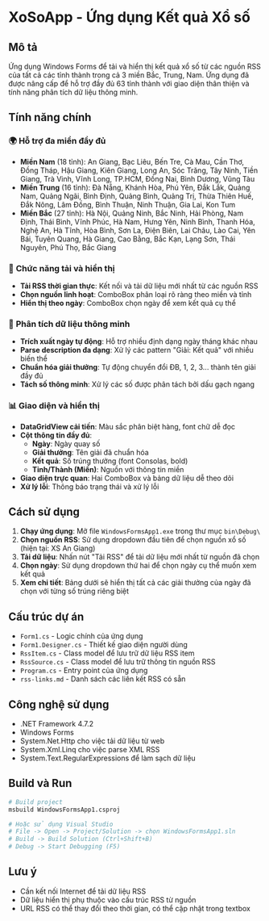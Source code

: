 # XoSoApp - Ứng dụng Kết quả Xổ số

## Mô tả

Ứng dụng Windows Forms để tải và hiển thị kết quả xổ số từ các nguồn RSS của tất cả các tỉnh thành trong cả 3 miền Bắc, Trung, Nam. Ứng dụng đã được nâng cấp để hỗ trợ đầy đủ 63 tỉnh thành với giao diện thân thiện và tính năng phân tích dữ liệu thông minh.

## Tính năng chính

### 🌍 **Hỗ trợ đa miền đầy đủ**

- **Miền Nam** (18 tỉnh): An Giang, Bạc Liêu, Bến Tre, Cà Mau, Cần Thơ, Đồng Tháp, Hậu Giang, Kiên Giang, Long An, Sóc Trăng, Tây Ninh, Tiền Giang, Trà Vinh, Vĩnh Long, TP.HCM, Đồng Nai, Bình Dương, Vũng Tàu
- **Miền Trung** (16 tỉnh): Đà Nẵng, Khánh Hòa, Phú Yên, Đắk Lắk, Quảng Nam, Quảng Ngãi, Bình Định, Quảng Bình, Quảng Trị, Thừa Thiên Huế, Đắk Nông, Lâm Đồng, Bình Thuận, Ninh Thuận, Gia Lai, Kon Tum
- **Miền Bắc** (27 tỉnh): Hà Nội, Quảng Ninh, Bắc Ninh, Hải Phòng, Nam Định, Thái Bình, Vĩnh Phúc, Hà Nam, Hưng Yên, Ninh Bình, Thanh Hóa, Nghệ An, Hà Tĩnh, Hòa Bình, Sơn La, Điện Biên, Lai Châu, Lào Cai, Yên Bái, Tuyên Quang, Hà Giang, Cao Bằng, Bắc Kạn, Lạng Sơn, Thái Nguyên, Phú Thọ, Bắc Giang

### 🔄 **Chức năng tải và hiển thị**

- **Tải RSS thời gian thực**: Kết nối và tải dữ liệu mới nhất từ các nguồn RSS
- **Chọn nguồn linh hoạt**: ComboBox phân loại rõ ràng theo miền và tỉnh
- **Hiển thị theo ngày**: ComboBox chọn ngày để xem kết quả cụ thể

### 🧠 **Phân tích dữ liệu thông minh**

- **Trích xuất ngày tự động**: Hỗ trợ nhiều định dạng ngày tháng khác nhau
- **Parse description đa dạng**: Xử lý các pattern "Giải: Kết quả" với nhiều biến thể
- **Chuẩn hóa giải thưởng**: Tự động chuyển đổi ĐB, 1, 2, 3... thành tên giải đầy đủ
- **Tách số thông minh**: Xử lý các số được phân tách bởi dấu gạch ngang

### 📊 **Giao diện và hiển thị**

- **DataGridView cải tiến**: Màu sắc phân biệt hàng, font chữ dễ đọc
- **Cột thông tin đầy đủ**:
  - **Ngày**: Ngày quay số
  - **Giải thưởng**: Tên giải đã chuẩn hóa
  - **Kết quả**: Số trúng thưởng (font Consolas, bold)
  - **Tỉnh/Thành (Miền)**: Nguồn với thông tin miền
- **Giao diện trực quan**: Hai ComboBox và bảng dữ liệu dễ theo dõi
- **Xử lý lỗi**: Thông báo trạng thái và xử lý lỗi

## Cách sử dụng

1. **Chạy ứng dụng**: Mở file `WindowsFormsApp1.exe` trong thư mục `bin\Debug\`
2. **Chọn nguồn RSS**: Sử dụng dropdown đầu tiên để chọn nguồn xổ số (hiện tại: XS An Giang)
3. **Tải dữ liệu**: Nhấn nút "Tải RSS" để tải dữ liệu mới nhất từ nguồn đã chọn
4. **Chọn ngày**: Sử dụng dropdown thứ hai để chọn ngày cụ thể muốn xem kết quả
5. **Xem chi tiết**: Bảng dưới sẽ hiển thị tất cả các giải thưởng của ngày đã chọn với từng số trúng riêng biệt

## Cấu trúc dự án

- `Form1.cs` - Logic chính của ứng dụng
- `Form1.Designer.cs` - Thiết kế giao diện người dùng
- `RssItem.cs` - Class model để lưu trữ dữ liệu RSS item
- `RssSource.cs` - Class model để lưu trữ thông tin nguồn RSS
- `Program.cs` - Entry point của ứng dụng
- `rss-links.md` - Danh sách các liên kết RSS có sẵn

## Công nghệ sử dụng

- .NET Framework 4.7.2
- Windows Forms
- System.Net.Http cho việc tải dữ liệu từ web
- System.Xml.Linq cho việc parse XML RSS
- System.Text.RegularExpressions để làm sạch dữ liệu

## Build và Run

```bash
# Build project
msbuild WindowsFormsApp1.csproj

# Hoặc sử dụng Visual Studio
# File -> Open -> Project/Solution -> chọn WindowsFormsApp1.sln
# Build -> Build Solution (Ctrl+Shift+B)
# Debug -> Start Debugging (F5)
```

## Lưu ý

- Cần kết nối Internet để tải dữ liệu RSS
- Dữ liệu hiển thị phụ thuộc vào cấu trúc RSS từ nguồn
- URL RSS có thể thay đổi theo thời gian, có thể cập nhật trong textbox
